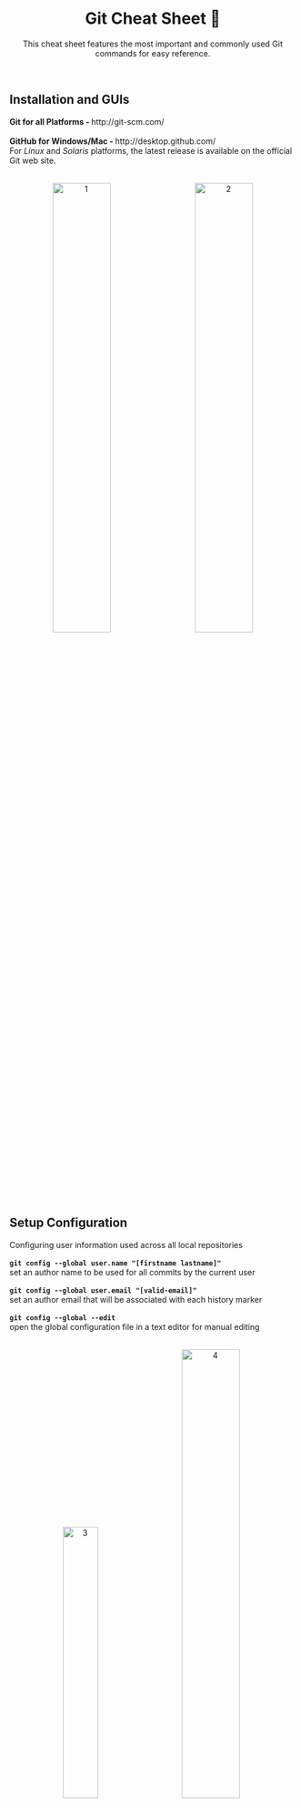 <h1 align="center">Git Cheat Sheet 📝</h1>
<p align="center">This cheat sheet features the most important and commonly used Git commands for easy reference.</p>
<br>
<h2>Installation and GUIs</h2>
<p>
  <b>Git for all Platforms - </b>http://git-scm.com/ <br><br>
  <b>GitHub for Windows/Mac - </b>http://desktop.github.com/ <br>
  For <i>Linux</i> and <i>Solaris</i> platforms, the latest release is available on
  the official Git web site.
  <br>
  <br>
  <div align="center">
  <img width="45%" alt="1" src="https://user-images.githubusercontent.com/78658727/133889335-465acbe0-76fa-43d8-8854-ca97fd28da1b.PNG">&nbsp; &nbsp; &nbsp; <img width="45%" alt="2" src="https://user-images.githubusercontent.com/78658727/133889343-db7e739f-a229-4bf1-8724-8bfaff4140bb.PNG">
  </div>  
</p>
<br>
<h2>Setup Configuration</h2>

  Configuring user information used across all local repositories <br><br>
  <b>`git config --global user.name "[firstname lastname]"`</b><br>
  set an author name to be used for all commits by the current user <br><br>
  <b>`git config --global user.email "[valid-email]"`</b><br>
  set an author email that will be associated with each history marker <br><br>
  <b>`git config --global --edit`</b><br>
  open the global configuration file in a text editor for manual editing
  <br>
  <br>
  <div align="center">
  <img width="35%" alt="3" src="https://user-images.githubusercontent.com/78658727/133890268-59ac846e-04b7-4e03-9a52-63eed6ff264b.PNG">
&nbsp; &nbsp; &nbsp; <img width="45%" alt="4" src="https://user-images.githubusercontent.com/78658727/133890206-382784b1-d61b-413a-bda6-6c10c1bb40c5.PNG">
  </div>
<br>
<h2>Git Basics and Stage</h2>

  Working with repositories and the Git staging area<br><br>
  <b>`git init`</b><br>
  initialize an existing directory as a Git repository <br><br>
  <b>`git clone [url]`</b> <br>
  retrieve an entire repository from a hosted location via URL <br><br>
  <b>`git status`</b> <br>
  list which files are staged, unstaged, and untracked <br><br>
  <b>`git add [file]`</b> <br>
  stage all changes in working directory for the next commit <br><br>
  <b>`git reset [file]`</b> <br>
  unstage a file while retaining the changes in working directory <br><br>
  <b>`git commit -m "[descriptive message]"`</b> <br>
  commit your staged content as a new commit snapshot <br><br>
  <b>`git log`</b> <br>
  show all commits in the current branch’s history <br><br>
  <b>`git diff`</b> <br>
  diff of what is changed but not staged <br><br>
  <b>`git diff --staged`</b> <br>
  diff of what is staged but not yet committed
  <br>
  <br>
  <div align="center">
  <img width="45%" alt="5" src="https://user-images.githubusercontent.com/78658727/133890737-0203d18e-aac5-4a78-bcd3-29e9db6d9a08.PNG">
&nbsp; &nbsp; &nbsp; <img width="32%" alt="6" src="https://user-images.githubusercontent.com/78658727/133890944-6e9b8371-7bac-4b5a-a4eb-dccb91b7ba52.PNG">
  </div>
  <br>
  <div align="center">
  <img width="45%" alt="7" src="https://user-images.githubusercontent.com/78658727/133890992-02697038-8501-4732-9aa0-be7d03fede45.PNG">
&nbsp; &nbsp; &nbsp; <img width="32%" alt="8" src="https://user-images.githubusercontent.com/78658727/133890988-d0e9a50a-9405-4cbf-b035-61033b31b04c.PNG">
  </div>
<br>
<h2>Branch and Merge</h2>

  Isolating work in branches, changing context, and integrating changes <br><br>
  <b>`git branch`</b><br>
  list your branches. A * will appear next to the currently active branch <br><br>
  <b>`git branch [branch-name]`</b> <br>
  create a new branch at the current commit <br><br>
  <b>`git checkout -b [branch-name]`</b> <br>
  create and check out a new branch. Drop the -b flag to checkout an existing branch <br><br>
  <b>`git merge [branch-name]`</b> <br>
  merge the specified branch’s history into the current one
  <br>
  <br>
  <div align="center">
  <img width="40%" alt="branch 1" src="https://user-images.githubusercontent.com/78658727/133892167-9c07ee98-3ac6-4cb3-a9a9-705a81f8f56d.PNG">
&nbsp; &nbsp; &nbsp; <img width="35%" alt="branch 2" src="https://user-images.githubusercontent.com/78658727/133892177-ba4e08d7-2eb8-4313-a826-22b2c383ba46.PNG">
  </div>
  <br>
  <div align="center">
  <img width="35%" alt="branch 3" src="https://user-images.githubusercontent.com/78658727/133892187-fe60efee-92e9-4715-bc01-d6d2842456e1.PNG">
  </div>
<br>
<h2>Git Log</h2>

  Examining logs and object information <br><br>
  <b>`git log --oneline`</b><br>
  condense each commit to a single line <br><br>
  <b>`git log --stat`</b> <br>
  include which files were altered and the relative number of lines that were added or deleted from each of them <br><br>
  <b>`git log branchB..branchA`</b> <br>
  show the commits on branchA that are not on branchB <br><br>
  <b>`git log --author="[name]"`</b> <br>
  search for commits by a particular author <br><br>
  <b>`git log -- [file]`</b> <br>
  only display commits that have the specified file 
  <br>
  <br>
  <div align="center">
  <img width="45%" alt="log 1" src="https://user-images.githubusercontent.com/78658727/133892362-f3ecbd62-e303-4572-930e-3091f411fdf5.PNG"> &nbsp; &nbsp; &nbsp; <img width="45%" alt="log 2" src="https://user-images.githubusercontent.com/78658727/133892324-ad0f9e12-6fe0-4a5e-ac2f-17ed5368472a.PNG">
  </div>
<br>
<h2>Rewrite History</h2>

  Rewriting branches, updating commits and clearing history <br><br>
  <b>`git rebase [branch]`</b><br>
  apply any commits of current branch ahead of specified one <br><br>
  <b>`git reset`</b> <br>
  reset staging area to match most recent commit, but leave the working directory unchanged <br><br>
  <b>`git reset --hard [commit]`</b> <br>
  clear staging area, rewrite working tree from specified commit

<br>
<h2>Share and Update</h2>

  Retrieving updates from another repository and updating local repos <br><br>
  <b>`git remote add [alias] [url]`</b><br>
  create a new connection to a remote repo. After adding a remote, you can use [name] as a shortcut for [url] in other commands <br><br>
  <b>`git fetch [alias]`</b> <br>
  fetch down all the branches from that Git remote <br><br>
  <b>`git pull`</b> <br>
  fetch and merge any commits from the tracking remote branch <br><br>
  <b>`git push [alias] [branch]`</b> <br>
  transmit local branch commits to the remote repository branch <br><br>
  <b>`git push [alias] --all`</b> <br>
  push all of your local branches to the specified remote 
  <br>
  <br>
  <div align="center">
  <img width="45%" alt="share 1" src="https://user-images.githubusercontent.com/78658727/133892452-043633e5-19ad-4123-8525-6ef758b5d5cd.PNG">
&nbsp; &nbsp; &nbsp; <img width="35%" alt="share 2" src="https://user-images.githubusercontent.com/78658727/133892461-4a43ef1f-fa86-421f-9878-f888679130af.PNG">
  </div>
<br>
<h2>Temporary Commits</h2>

  Temporarily store modified, tracked files in order to change branches <br><br>
  <b>`git stash`</b><br>
  save modified and staged changes <br><br>
  <b>`git stash list`</b> <br>
  list stack-order of stashed file changes <br><br>
  <b>`git stash pop`</b> <br>
  write working from top of stash stack <br><br>
  <b>`git stash drop`</b> <br>
  discard the changes from top of stash stack 
  <br>
  <br>
  <div align="center">
  <img width="30%" alt="stash 1" src="https://user-images.githubusercontent.com/78658727/133892971-f08da4e5-bba1-4ef1-a333-5366cae39ce0.PNG">
&nbsp; &nbsp; &nbsp; <img width="50%" alt="stash 2" src="https://user-images.githubusercontent.com/78658727/133892978-292746c4-a62f-4f51-9aa9-a5017c59d399.PNG">
  </div>
  <br>
  <div align="center">
  <img width="35%" alt="stash 3" src="https://user-images.githubusercontent.com/78658727/133892996-d649c456-9c55-46cd-9209-6ef0b868d049.PNG">
&nbsp; &nbsp; &nbsp; <img width="45%" alt="stash 4" src="https://user-images.githubusercontent.com/78658727/133893009-088b7566-c4c2-44b6-baa5-32fe5d3ee828.PNG">
  </div>
<br>
<h2>Git Tags</h2>

  References to specific points in Git history <br><br>
  <b>`git tag [tagname]`</b> <br>
  create a lightweight tag <br><br>
  <b>`git tag -a [tagname] -m "[message]"`</b><br>
  create an annotated tag <br><br>
  <b>`git tag`</b> <br>
  list stored tags in a repo <br><br>
  <b>`git checkout [tagname]`</b> <br>
  view the state of a repo at a tag <br><br>
  <b>`git push [alias] [tagname]`</b> <br>
  tags have to be explicitly passed to git push <br><br>
  <b>`git tag -d [tagname]`</b> <br>
  delete a tag 
  <br>
  <br>
  <div align="center">
  <img width="45%" alt="tag 1" src="https://user-images.githubusercontent.com/78658727/133893162-faaa3ce2-b41b-4bdf-9c63-a5e0569722f9.PNG">
&nbsp; &nbsp; &nbsp; <img width="45%" alt="tag 2" src="https://user-images.githubusercontent.com/78658727/133893174-fc4252d1-2a06-4f5d-a97d-cea538d6e972.PNG">
  </div>
<br>
<hr>
